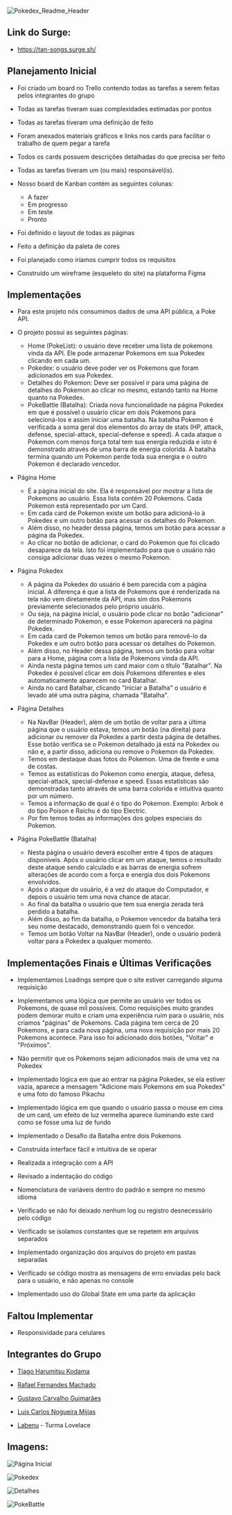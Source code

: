![Pokedex_Readme_Header](https://user-images.githubusercontent.com/85365177/131227200-f6e212c5-9c9c-41c9-a330-76ec51ab156f.png)


## Link do Surge:  
- https://tan-songs.surge.sh/


## Planejamento Inicial

- Foi criado um board no Trello contendo todas as tarefas a serem feitas pelos integrantes do grupo
- Todas as tarefas tiveram suas complexidades estimadas por pontos
- Todas as tarefas tiveram uma definição de feito
- Foram anexados materiais gráficos e links nos cards para facilitar o trabalho de quem pegar a tarefa
- Todos os cards possuem descrições detalhadas do que precisa ser feito
- Todas as tarefas tiveram um (ou mais) responsável(is).
- Nosso board de Kanban contém as seguintes colunas:
    - A fazer
    - Em progresso
    - Em teste
    - Pronto

- Foi definido o layout de todas as páginas
- Feito a definição da paleta de cores
- Foi planejado como iríamos cumprir todos os requisitos
- Construído um wireframe (esqueleto do site) na plataforma Figma


## Implementações

- Para este projeto nós consumimos dados de uma API pública, a Poke API.

- O projeto possui as seguintes páginas:
    - Home (PokeList): o usuário deve receber uma lista de pokemons vinda da API. Ele pode armazenar Pokemons em sua Pokedex clicando em cada um.
    - Pokedex: o usuário deve poder ver os Pokemons que foram adicionados em sua Pokedex.
    - Detalhes do Pokemon: Deve ser possível ir para uma página de detalhes do Pokemon ao clicar no mesmo, estando tanto na Home quanto na Pokedex.
    - PokeBattle (Batalha): Criada nova funcionalidade na página Pokedex em que é possível o usuário clicar em dois Pokemons para selecioná-los e assim iniciar uma batalha. Na batalha Pokemon é verificada a soma geral dos elementos do array de stats (HP, attack, defense, special-attack, special-defense e speed). A cada ataque o Pokemon com menos força total tem sua energia reduzida e isto é demonstrado através de uma barra de energia colorida. A batalha termina quando um Pokemon perde toda sua energia e o outro Pokemon é declarado vencedor.

- Página Home
    - É a página inicial do site. Ela é responsável por mostrar a lista de Pokemons ao usuário. Essa lista contém 20 Pokemons. Cada Pokemon está representado por um Card.
    - Em cada card de Pokemon existe um botão para adicioná-lo à Pokedex e um outro botão para acessar os detalhes do Pokemon.
    - Além disso, no header dessa página, temos um botão para acessar a página da Pokedex.
    - Ao clicar no botão de adicionar, o card do Pokemon que foi clicado desaparece da tela. Isto foi implementado para que o usuário não consiga adicionar duas vezes o mesmo Pokemon.

- Página Pokedex
    - A página da Pokedex do usuário é bem parecida com a página inicial. A diferença é que a lista de Pokemons que é renderizada na tela não vem diretamente da API, mas sim dos Pokemons previamente selecionados pelo próprio usuário.
    - Ou seja, na página inicial, o usuário pode clicar no botão "adicionar" de determinado Pokemon, e esse Pokemon aparecerá na página Pokedex.
    - Em cada card de Pokemon temos um botão para removê-lo da Pokedex e um outro botão para acessar os detalhes do Pokemon.
    - Além disso, no Header dessa página, temos um botão para voltar para a Home, página com a lista de Pokemons vinda da API.
    - Ainda nesta página temos um card maior com o título "Batalhar". Na Pokedex é possível clicar em dois Pokemons diferentes e eles automaticamente aparecem no card Batalhar. 
    - Ainda no card Batalhar, clicando "Iniciar a Batalha" o usuário é levado até uma outra página, chamada "Batalha".

- Página Detalhes
    - Na NavBar (Header), além de um botão de voltar para a última página que o usuário estava, temos um botão (na direita) para adicionar ou remover da Pokedex a partir desta página de detalhes. Esse botão verifica se o Pokemon detalhado já está na Pokedex ou não e, a partir disso, adiciona ou remove o Pokemon da Pokedex.
    - Temos em destaque duas fotos do Pokemon. Uma de frente e uma de costas.
    - Temos as estatísticas do Pokemon como energia, ataque, defesa, special-attack, special-defense e speed. Essas estatísticas são demonstradas tanto através de uma barra colorida e intuitiva quanto por um número.
    - Temos a informação de qual é o tipo do Pokemon. Exemplo: Arbok é do tipo Poison e Raichu é do tipo Electric.
    - Por fim temos todas as informações dos golpes especiais do Pokemon. 

- Página PokeBattle (Batalha)
    - Nesta página o usuário deverá escolher entre 4 tipos de ataques disponíveis. Após o usuário clicar em um ataque, temos o resultado deste ataque sendo calculado e as barras de energia sofrem alterações de acordo com a força e energia dos dois Pokemons envolvidos.
    - Após o ataque do usuário, é a vez do ataque do Computador, e depois o usuário tem uma nova chance de atacar.
    - Ao final da batalha o usuário que tem sua energia zerada terá perdido a batalha.
    - Além disso, ao fim da batalha, o Pokemon vencedor da batalha terá seu nome destacado, demonstrando quem foi o vencedor. 
    - Temos um botão Voltar na NavBar (Header), onde o usuário poderá voltar para a Pokedex a qualquer momento.
    

## Implementações Finais e Últimas Verificações

- Implementamos Loadings sempre que o site estiver carregando alguma requisição

- Implementamos uma lógica que permite ao usuário ver todos os Pokemons, de quase mil possíveis. Como requisições muito grandes podem demorar muito e criam uma experiência ruim para o usuário, nós criamos "páginas" de Pokemons. Cada página tem cerca de 20 Pokemons, e para cada nova página, uma nova requisição por mais 20 Pokemons acontece. Para isso foi adicionado dois botões, "Voltar" e "Próximos".

- Não permitir que os Pokemons sejam adicionados mais de uma vez na Pokedex

- Implementado lógica em que ao entrar na página Pokedex, se ela estiver vazia, aparece a mensagem "Adicione mais Pokemons em sua Pokedex" e uma foto do famoso Pikachu

- Implementado lógica em que quando o usuário passa o mouse em cima de um card, um efeito de luz vermelha aparece iluminando este card como se fosse uma luz de fundo 

- Implementado o Desafio da Batalha entre dois Pokemons

- Construída interface fácil e intuitiva de se operar

- Realizada a integração com a API

- Revisado a indentação do código

- Nomenclatura de variáveis dentro do padrão e sempre no mesmo idioma

- Verificado se não foi deixado nenhum log ou registro desnecessário pelo código

- Verificado se isolamos constantes que se repetem em arquivos separados

- Implementado organização dos arquivos do projeto em pastas separadas

- Verificado se código mostra as mensagens de erro enviadas pelo back para o usuário, e não apenas no console

- Implementado uso do Global State em uma parte da aplicação

## Faltou Implementar

- Responsividade para celulares


## Integrantes do Grupo

- [Tiago Harumitsu Kodama](https://github.com/tiagoharumitsukodama)
- [Rafael Fernandes Machado](https://github.com/rafaelmach) 
- [Gustavo Carvalho Guimarães](https://github.com/GustavoCarv) 
- [Luis Carlos Nogueira Mijias](https://github.com/Luismijias) 
 
- [Labenu](https://www.labenu.com.br/) - Turma Lovelace


## Imagens:

![Página Inicial](https://user-images.githubusercontent.com/85365177/131228752-63df967c-fffe-4c89-9772-a5cd8931b3ff.png)


![Pokedex](https://user-images.githubusercontent.com/85365177/131228815-88cac875-80cf-4e5e-a2e8-cc2012f42171.png)


![Detalhes](https://user-images.githubusercontent.com/85365177/131228841-713be26f-c478-4e79-b03d-5caabcb11a24.png)


![PokeBattle](https://user-images.githubusercontent.com/85365177/131228873-8429cf40-1e88-48d7-a559-3def2972b8af.png)


